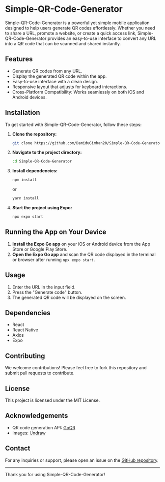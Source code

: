 # Simple-QR-Code-Generator

Simple-QR-Code-Generator is a powerful yet simple mobile application designed to help users generate QR codes effortlessly. Whether you need to share a URL, promote a website, or create a quick access link, Simple-QR-Code-Generator provides an easy-to-use interface to convert any URL into a QR code that can be scanned and shared instantly.

## Features

- Generate QR codes from any URL.
- Display the generated QR code within the app.
- Easy-to-use interface with a clean design.
- Responsive layout that adjusts for keyboard interactions.
- Cross-Platform Compatibility: Works seamlessly on both iOS and Android devices.

## Installation

To get started with Simple-QR-Code-Generator, follow these steps:

1. **Clone the repository:**

    ```bash
    git clone https://github.com/DamiduGimhan20/Simple-QR-Code-Generator.git
    ```

2. **Navigate to the project directory:**

    ```bash
    cd Simple-QR-Code-Generator
    ```

3. **Install dependencies:**

    ```bash
    npm install
    ```

    or

    ```bash
    yarn install
    ```

4. **Start the project using Expo:**

    ```bash
    npx expo start
    ```

## Running the App on Your Device

1. **Install the Expo Go app** on your iOS or Android device from the App Store or Google Play Store.
2. **Open the Expo Go app** and scan the QR code displayed in the terminal or browser after running `npx expo start`.

## Usage

1. Enter the URL in the input field.
2. Press the "Generate code" button.
3. The generated QR code will be displayed on the screen.

## Dependencies

- React
- React Native
- Axios
- Expo

## Contributing

We welcome contributions! Please feel free to fork this repository and submit pull requests to contribute.

## License

This project is licensed under the MIT License.

## Acknowledgements

- QR code generation API: [GoQR](https://goqr.me/api/)
- Images: [Undraw](https://undraw.co/)

## Contact

For any inquiries or support, please open an issue on the [GitHub repository](https://github.com/DamiduGimhan20/Simple-QR-Code-Generator/issues).

---

Thank you for using Simple-QR-Code-Generator!
